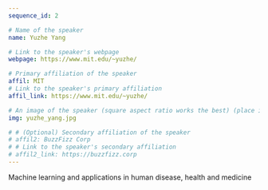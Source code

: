 ```yaml
---
sequence_id: 2

# Name of the speaker
name: Yuzhe Yang

# Link to the speaker's webpage
webpage: https://www.mit.edu/~yuzhe/

# Primary affiliation of the speaker
affil: MIT
# Link to the speaker's primary affiliation
affil_link: https://www.mit.edu/~yuzhe/

# An image of the speaker (square aspect ratio works the best) (place in the `assets/img/speakers` directory)
img: yuzhe_yang.jpg

# # (Optional) Secondary affiliation of the speaker
# affil2: BuzzFizz Corp
# # Link to the speaker's secondary affiliation 
# affil2_link: https://buzzfizz.corp
---
```


<!-- Whatever you write below will show up as the speaker's bio -->

Machine learning and applications in human disease, health and medicine

